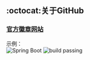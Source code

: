 ## :octocat:关于GitHub

### [官方徽章网站](http://shields.io/)
示例：  
![Spring Boot](https://img.shields.io/badge/Spring%20Boot-1.5.13-brightgreen.svg)
![build passing](https://img.shields.io/badge/build-passing-brightgreen.svg)


